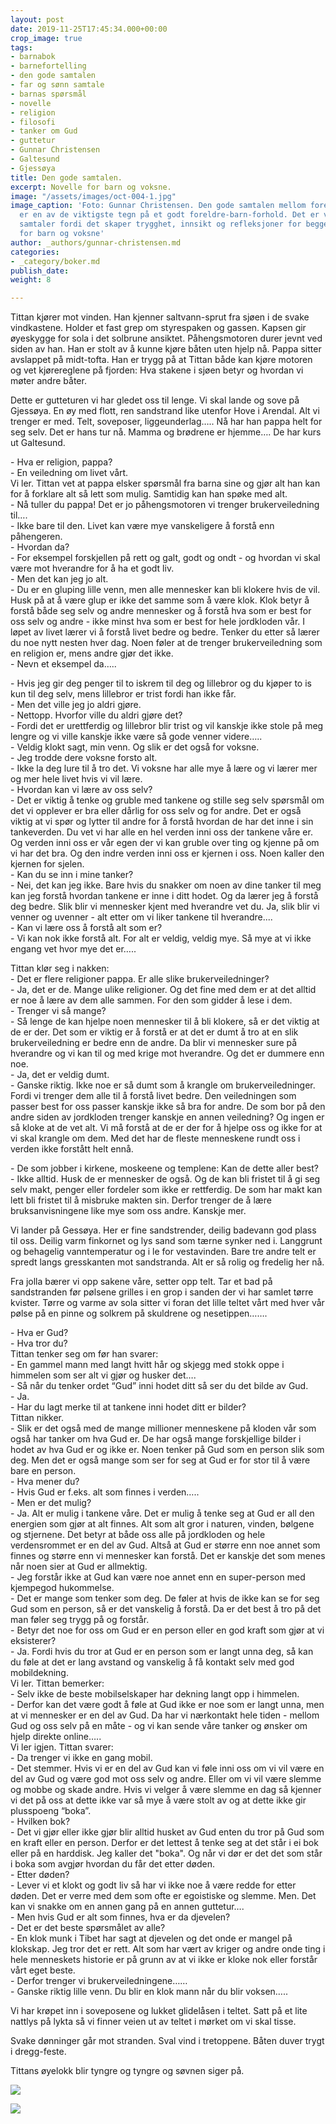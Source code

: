 ```yaml
---
layout: post
date: 2019-11-25T17:45:34.000+00:00
crop_image: true
tags:
- barnabok
- barnefortelling
- den gode samtalen
- far og sønn samtale
- barnas spørsmål
- novelle
- religion
- filosofi
- tanker om Gud
- guttetur
- Gunnar Christensen
- Galtesund
- Gjessøya
title: Den gode samtalen.
excerpt: Novelle for barn og voksne.
image: "/assets/images/oct-004-1.jpg"
image_caption: 'Foto: Gunnar Christensen. Den gode samtalen mellom foreldre og barn
  er en av de viktigste tegn på et godt foreldre-barn-forhold. Det er viktig med slike
  samtaler fordi det skaper trygghet, innsikt og refleksjoner for begge parter. Novelle
  for barn og voksne'
author: _authors/gunnar-christensen.md
categories:
- _category/boker.md
publish_date: 
weight: 8

---
```

Tittan kjører mot vinden. Han kjenner saltvann-sprut fra sjøen i de svake vindkastene. Holder et fast grep om styrespaken og gassen. Kapsen gir øyeskygge for sola i det solbrune ansiktet. Påhengsmotoren durer jevnt ved siden av han. Han er stolt av å kunne kjøre båten uten hjelp nå. Pappa sitter avslappet på midt-tofta. Han er trygg på at Tittan både kan kjøre motoren og vet kjørereglene på fjorden: Hva stakene i sjøen betyr og hvordan vi møter andre båter.

Dette er gutteturen vi har gledet oss til lenge. Vi skal lande og sove på Gjessøya. En øy med flott, ren sandstrand like utenfor Hove i Arendal. Alt vi trenger er med. Telt, soveposer, liggeunderlag….. Nå har han pappa helt for seg selv. Det er hans tur nå.  Mamma og brødrene er hjemme…. De har kurs ut Galtesund.

\- Hva er religion, pappa?  
\- En veiledning om livet vårt.  
Vi ler. Tittan vet at pappa elsker spørsmål fra barna sine og gjør alt han kan for å forklare alt så lett som mulig. Samtidig kan han spøke med alt.  
\- Nå tuller du pappa!  Det er jo påhengsmotoren vi trenger brukerveiledning til….  
\- Ikke bare til den. Livet kan være mye vanskeligere å forstå enn påhengeren.  
\- Hvordan da?  
\- For eksempel forskjellen på rett og galt, godt og ondt -  og hvordan vi skal være mot hverandre for å ha et godt liv.  
\- Men det kan jeg jo alt.  
\- Du er en gluping lille venn, men alle mennesker kan bli klokere hvis de vil. Husk på at å være glup er ikke det samme som å være klok. Klok betyr å forstå både seg selv og andre mennesker og å forstå hva som er best for oss selv og andre - ikke minst hva som er best for hele jordkloden vår. I løpet av livet lærer vi å forstå livet bedre og bedre. Tenker du etter så lærer du noe nytt nesten hver dag. Noen føler at de trenger brukerveiledning som en religion er, mens andre gjør det ikke.  
\- Nevn et eksempel da…..

\- Hvis jeg gir deg penger til to iskrem til deg og lillebror og du kjøper to is kun til deg selv, mens lillebror er trist fordi han ikke får.  
\- Men det ville jeg jo aldri gjøre.  
\- Nettopp. Hvorfor ville du aldri gjøre det?  
\- Fordi det er urettferdig og lillebror blir trist og vil kanskje ikke stole på meg lengre og vi ville kanskje ikke være så gode venner videre…..  
\- Veldig klokt sagt, min venn. Og slik er det også for voksne.  
\- Jeg trodde dere voksne forsto alt.  
\- Ikke la deg lure til å tro det. Vi voksne har alle mye å lære og vi lærer mer og mer hele livet hvis vi vil lære.  
\- Hvordan kan vi lære av oss selv?  
\- Det er viktig å tenke og gruble med tankene og stille seg selv spørsmål om det vi opplever er bra eller dårlig for oss selv og for andre. Det er også viktig at vi spør og lytter til andre for å forstå hvordan de har det inne i sin tankeverden. Du vet vi har alle en hel verden inni oss der tankene våre er. Og verden inni oss er vår egen der vi kan gruble over ting og kjenne på om vi har det bra. Og den indre verden inni oss er kjernen i oss. Noen kaller den kjernen for sjelen.  
\- Kan du se inn i mine tanker?  
\- Nei, det kan jeg ikke. Bare hvis du snakker om noen av dine tanker til meg kan jeg forstå hvordan tankene er inne i ditt hodet. Og da lærer jeg å forstå deg bedre. Slik blir vi mennesker kjent med hverandre vet du. Ja, slik blir vi venner og uvenner - alt etter om vi liker tankene til hverandre....  
\- Kan vi lære oss å forstå alt som er?  
\- Vi kan nok ikke forstå alt. For alt er veldig, veldig mye. Så mye at vi ikke engang vet hvor mye det er…..

Tittan klør seg i nakken:  
\- Det er flere religioner pappa. Er alle slike brukerveiledninger?  
\- Ja, det er de. Mange ulike religioner. Og det fine med dem er at det alltid er noe å lære av dem alle sammen. For den som gidder å lese i dem.  
\- Trenger vi så mange?  
\- Så lenge de kan hjelpe noen mennesker til å bli klokere, så er det viktig at de er der. Det som er viktig er å forstå er at det er dumt å tro at en slik brukerveiledning er bedre enn de andre. Da blir vi mennesker sure på hverandre og vi kan til og med krige mot hverandre. Og det er dummere enn noe.  
\- Ja, det er veldig dumt.  
\- Ganske riktig. Ikke noe er så dumt som å krangle om brukerveiledninger. Fordi vi trenger dem alle til å forstå livet bedre. Den veiledningen som passer best for oss passer kanskje ikke så bra for andre. De som bor på den andre siden av jordkloden trenger kanskje en annen veiledning? Og ingen er så kloke at de vet alt. Vi må forstå at de er der for å hjelpe oss og ikke for at vi skal krangle om dem. Med det har de fleste menneskene rundt oss i verden ikke forstått helt ennå.

\- De som jobber i kirkene, moskeene og templene: Kan de dette aller best?  
\- Ikke alltid. Husk de er mennesker de også. Og de kan bli fristet til å gi seg selv makt, penger eller fordeler som ikke er rettferdig. De som har makt kan lett bli fristet til å misbruke makten sin. Derfor trenger de å lære bruksanvisningene like mye som oss andre. Kanskje mer.

Vi lander på Gessøya. Her er fine sandstrender, deilig badevann god plass til oss. Deilig varm finkornet og lys sand som tærne synker ned i. Langgrunt og behagelig vanntemperatur og i le for vestavinden. Bare tre andre telt er spredt langs gresskanten mot sandstranda. Alt er så rolig og fredelig her nå.

Fra jolla bærer vi opp sakene våre, setter opp telt. Tar et bad på sandstranden før pølsene grilles i en grop i sanden der vi har samlet tørre kvister. Tørre og varme av sola sitter vi foran det lille teltet vårt med hver vår pølse på en pinne og solkrem på skuldrene og nesetippen…….

\- Hva er Gud?  
\- Hva tror du?  
Tittan tenker seg om før han svarer:  
\- En gammel mann med langt hvitt hår og skjegg med stokk oppe i himmelen som ser alt vi gjør og husker det….  
\- Så når du tenker ordet “Gud” inni hodet ditt så ser du det bilde av Gud.  
\- Ja.  
\- Har du lagt merke til at tankene inni hodet ditt er bilder?  
Tittan nikker.  
\- Slik er det også med de mange millioner menneskene på kloden vår som også har tanker om hva Gud er. De har også mange forskjellige bilder i hodet av hva Gud er og ikke er. Noen tenker på Gud som en person slik som deg. Men det er også mange som ser for seg at Gud er for stor til å være bare en person.  
\- Hva mener du?  
\- Hvis Gud er f.eks. alt som finnes i verden…..  
\- Men er det mulig?  
\- Ja. Alt er mulig i tankene våre. Det er mulig å tenke seg at Gud er all den energien som gjør at alt finnes. Alt som alt gror i naturen, vinden, bølgene og stjernene. Det betyr at både oss alle på jordkloden og hele verdensrommet er en del av Gud. Altså at Gud er større enn noe annet som finnes og større enn vi mennesker kan forstå. Det er kanskje det som menes når noen sier at Gud er allmektig.  
\- Jeg forstår ikke at Gud kan være noe annet enn en super-person med kjempegod hukommelse.  
\- Det er mange som tenker som deg. De føler at hvis de ikke kan se for seg Gud som en person, så er det vanskelig å forstå. Da er det best å tro på det man føler seg trygg på og forstår.  
\- Betyr det noe for oss om Gud er en person eller en god kraft som gjør at vi eksisterer?  
\- Ja. Fordi hvis du tror at Gud er en person som er langt unna deg, så kan du føle at det er lang avstand og vanskelig å få kontakt selv med god mobildekning.  
Vi ler. Tittan bemerker:  
\- Selv ikke de beste mobilselskaper har dekning langt opp i himmelen.  
\- Derfor kan det være godt å føle at Gud ikke er noe som er langt unna, men at vi mennesker er en del av Gud. Da har vi nærkontakt hele tiden - mellom Gud og oss selv på en måte - og vi kan sende våre tanker og ønsker om hjelp direkte online…..  
Vi ler igjen. Tittan svarer:  
\- Da trenger vi ikke en gang mobil.  
\- Det stemmer. Hvis vi er en del av Gud kan vi føle inni oss om vi vil være en del av Gud og være god mot oss selv og andre. Eller om vi vil være slemme og mobbe og skade andre. Hvis vi velger å være slemme en dag så kjenner vi det på oss at dette ikke var så mye å være stolt av og at dette ikke gir plusspoeng “boka”.  
\- Hvilken bok?  
\- Det vi gjør eller ikke gjør blir alltid husket av Gud enten du tror på Gud som en kraft eller en person. Derfor er det lettest å tenke seg at det står i ei bok eller på en harddisk. Jeg kaller det "boka". Og når vi dør er det det som står i boka som avgjør hvordan du får det etter døden.  
\- Etter døden?  
\- Lever vi et klokt og godt liv så har vi ikke noe å være redde for etter døden. Det er verre med dem som ofte er egoistiske og slemme. Men. Det kan vi snakke om en annen gang på en annen guttetur….  
\- Men hvis Gud er alt som finnes, hva er da djevelen?  
\- Det er det beste spørsmålet av alle?  
\- En klok munk i Tibet har sagt at djevelen og det onde er mangel på klokskap. Jeg tror det er rett. Alt som har vært av kriger og andre onde ting i hele menneskets historie er på grunn av at vi ikke er kloke nok eller forstår vårt eget beste.  
\- Derfor trenger vi brukerveiledningene……  
\- Ganske riktig lille venn. Du blir en klok mann når du blir voksen…..

Vi har krøpet inn i soveposene og lukket glidelåsen i teltet. Satt på et lite nattlys på lykta så vi finner veien ut av teltet i mørket om vi skal tisse.

Svake dønninger går mot stranden. Sval vind i tretoppene. Båten duver trygt i dregg-feste.

Tittans øyelokk blir tyngre og tyngre og søvnen siger på.

![](/assets/images/dove.gif)

![](/assets/images/september1.jpg)